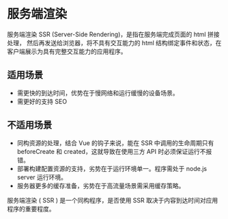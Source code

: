 # 服务端渲染

服务端渲染 SSR (Server-Side Rendering)，是指在服务端完成页面的 html 拼接处理， 然后再发送给浏览器，将不具有交互能力的 html 结构绑定事件和状态，在客户端展示为具有完整交互能力的应用程序。

## 适用场景

- 需更快的到达时间，优势在于慢网络和运行缓慢的设备场景。
- 需更好的支持 SEO

## 不适用场景

- 同构资源的处理，结合 Vue 的钩子来说，能在 SSR 中调用的生命周期只有 beforeCreate 和 created，这就导致在使用三方 API 时必须保证运行不报错。
- 部署构建配置资源的支持，劣势在于运行环境单一。程序需处于 node.js server 运行环境。
- 服务器更多的缓存准备，劣势在于高流量场景需采用缓存策略。

服务端渲染 ( SSR ) 是一个同构程序，是否使用 SSR 取决于内容到达时间对应用程序的重要程度。
